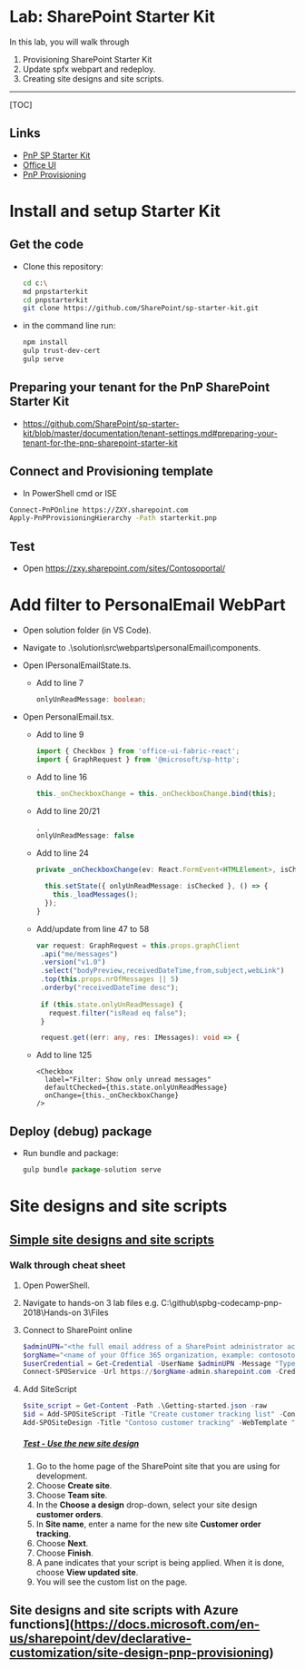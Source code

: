 # Lab: SharePoint Starter Kit

In this lab, you will walk through 

1. Provisioning SharePoint Starter Kit
2. Update spfx webpart and redeploy.
3. Creating site designs and site scripts.

------

[TOC]

## Links

- [PnP SP Starter Kit](https://github.com/SharePoint/sp-starter-kit)
- [Office UI](https://developer.microsoft.com/en-us/fabric#/components/checkbox)
- [PnP Provisioning](https://github.com/SharePoint/PnP-Provisioning-Schema/blob/master/ProvisioningSchema-2018-07.md)

# Install and setup Starter Kit

## Get the code

- Clone this repository:

  ```bash
  cd c:\
  md pnpstarterkit
  cd pnpstarterkit
  git clone https://github.com/SharePoint/sp-starter-kit.git
  ```

- in the command line run: 

  ```bash
  npm install
  gulp trust-dev-cert
  gulp serve
  ```

## Preparing your tenant for the PnP SharePoint Starter Kit

- https://github.com/SharePoint/sp-starter-kit/blob/master/documentation/tenant-settings.md#preparing-your-tenant-for-the-pnp-sharepoint-starter-kit

## Connect and Provisioning template

- In PowerShell cmd or ISE

```bash
Connect-PnPOnline https://ZXY.sharepoint.com
Apply-PnPProvisioningHierarchy -Path starterkit.pnp
```

## Test

- Open https://zxy.sharepoint.com/sites/Contosoportal/

# Add filter to PersonalEmail WebPart

- Open solution folder (in VS Code).

- Navigate to .\solution\src\webparts\personalEmail\components.

- Open IPersonalEmailState.ts.
  - Add to line 7

     ````typescript
     onlyUnReadMessage: boolean;
     ````

- Open PersonalEmail.tsx.
  - Add to line 9
     ````typescript
     import { Checkbox } from 'office-ui-fabric-react';
     import { GraphRequest } from '@microsoft/sp-http';
     ````

  - Add to line 16
     ````typescript
     this._onCheckboxChange = this._onCheckboxChange.bind(this);
     ````

  - Add to line 20/21
     ````typescript
     ,
     onlyUnReadMessage: false
     ````

  - Add to line 24
     ````typescript
     private _onCheckboxChange(ev: React.FormEvent<HTMLElement>, isChecked: boolean): void {

       this.setState({ onlyUnReadMessage: isChecked }, () => {
         this._loadMessages();
       });
     }
     ````

  - Add/update from line 47 to 58
     ````typescript
     var request: GraphRequest = this.props.graphClient
      .api("me/messages")
      .version("v1.0")
      .select("bodyPreview,receivedDateTime,from,subject,webLink")
      .top(this.props.nrOfMessages || 5)
      .orderby("receivedDateTime desc");
      
      if (this.state.onlyUnReadMessage) {
        request.filter("isRead eq false");
      }

      request.get((err: any, res: IMessages): void => {
     ````

  - Add to line 125
     ````react
     <Checkbox
       label="Filter: Show only unread messages"
       defaultChecked={this.state.onlyUnReadMessage}
       onChange={this._onCheckboxChange}
     />
     ````
## Deploy (debug) package
- Run bundle and package:

    ````javascript
    gulp bundle package-solution serve
    ````

# Site designs and site scripts

## [Simple site designs and site scripts](https://docs.microsoft.com/en-us/sharepoint/dev/declarative-customization/get-started-create-site-design)

### Walk through cheat sheet

1. Open PowerShell.

2. Navigate to hands-on 3 lab files e.g. 
   C:\github\spbg-codecamp-pnp-2018\Hands-on 3\Files

3. Connect to SharePoint online

   ````powershell
   $adminUPN="<the full email address of a SharePoint administrator account, example: jdoe@contosotoycompany.onmicrosoft.com>"
   $orgName="<name of your Office 365 organization, example: contosotoycompany>"`
   $userCredential = Get-Credential -UserName $adminUPN -Message "Type the password."
   Connect-SPOService -Url https://$orgName-admin.sharepoint.com -Credential $userCredential
   ````

4. Add SiteScript
   ````powershell
   $site_script = Get-Content -Path .\Getting-started.json -raw
   $id = Add-SPOSiteScript -Title "Create customer tracking list" -Content $site_script -Description "Creates list for tracking customer contact information" | select -ExpandProperty ID
   Add-SPOSiteDesign -Title "Contoso customer tracking" -WebTemplate "64" -SiteScripts $id -Description "Tracks key customer data in a list"
   ````

   ##### [Test - Use the new site design](https://docs.microsoft.com/en-us/sharepoint/dev/declarative-customization/get-started-create-site-design#use-the-new-site-design)

   1. Go to the home page of the SharePoint site that you are using for development. 
   2. Choose **Create site**. 
   3. Choose **Team site**. 
   4. In the **Choose a design** drop-down, select your site design **customer orders**. 
   5. In **Site name**, enter a name for the new site **Customer order tracking**. 
   6. Choose **Next**. 
   7. Choose **Finish**. 
   8. A pane indicates that your script is being applied. When it is done, choose **View updated site**. 
   9. You will see the custom list on the page. 

## Site designs and site scripts with Azure functions](https://docs.microsoft.com/en-us/sharepoint/dev/declarative-customization/site-design-pnp-provisioning)